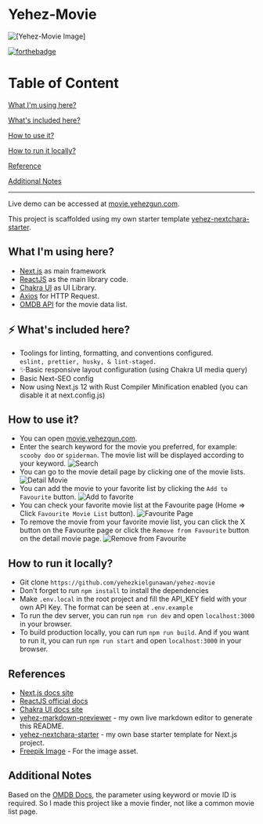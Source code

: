 # Yehez-Movie

![[Yehez-Movie Image]](https://socialify.git.ci/yehezkielgunawan/yehez-movie/image?description=1&descriptionEditable=Search%20your%20favorite%20movie%20here%20just%20by%20keyword&logo=https%3A%2F%2Fimage.freepik.com%2Ffree-vector%2Fcup-popcorn-graphic-illustration_53876-8059.jpg&owner=1&pattern=Signal&theme=Dark)

[![forthebadge](https://res.cloudinary.com/yehez/image/upload/v1635325228/made-by-typescript_mz1tue.svg)](https://forthebadge.com)

# Table of Content

[What I'm using here?](https://github.com/yehezkielgunawan/yehez-movie#what-im-using-here)

[What's included here?](https://github.com/yehezkielgunawan/yehez-movie#-whats-included-here)

[How to use it?](https://github.com/yehezkielgunawan/yehez-movie#how-to-use-it)

[How to run it locally?](https://github.com/yehezkielgunawan/yehez-movie#how-to-run-it-locally)

[Reference](https://github.com/yehezkielgunawan/yehez-movie#references)

[Additional Notes](https://github.com/yehezkielgunawan/yehez-movie#additional-notes)

---

Live demo can be accessed at [movie.yehezgun.com](https://movie.yehezgun.com).

This project is scaffolded using my own starter template [yehez-nextchara-starter](https://yehez-nextchakra-starter.yehezgun.com/).

## What I'm using here?

- [Next.js](https://nextjs.org/) as main framework
- [ReactJS](https://reactjs.org/) as the main library code.
- [Chakra UI](https://chakra-ui.com/docs/getting-started) as UI Library.
- [Axios](https://axios-http.com/) for HTTP Request.
- [OMDB API](https://www.omdbapi.com/) for the movie data list.

## ⚡ What's included here?

- Toolings for linting, formatting, and conventions configured.\
  `eslint, prettier, husky, & lint-staged.`
- ✨Basic responsive layout configuration (using Chakra UI media query)
- Basic Next-SEO config
- Now using Next.js 12 with Rust Compiler Minification enabled (you can disable it at next.config.js)

## How to use it?

- You can open [movie.yehezgun.com](https://movie.yehezgun.com/).
- Enter the search keyword for the movie you preferred, for example: `scooby doo` or `spiderman`. The movie list will be displayed according to your keyword.
  ![Search](https://res.cloudinary.com/yehez/image/upload/v1637990727/JULO/Normal_Search_k1yedc.png)
- You can go to the movie detail page by clicking one of the movie lists.
  ![Detail Movie](https://res.cloudinary.com/yehez/image/upload/v1637990723/JULO/Detail_Movie_onlo4d.png)
- You can add the movie to your favorite list by clicking the `Add to Favourite` button.
  ![Add to favorite](https://res.cloudinary.com/yehez/image/upload/v1637990723/JULO/Add_to_Favourite_rpezhu.png)
- You can check your favorite movie list at the Favourite page (Home => Click `Favourite Movie List` button).
  ![Favourite Page](https://res.cloudinary.com/yehez/image/upload/v1637990723/JULO/Favourite_Page_pymvxu.png)
- To remove the movie from your favorite movie list, you can click the X button on the Favourite page or click the `Remove from Favourite` button on the detail movie page.
  ![Remove from Favourite](https://res.cloudinary.com/yehez/image/upload/v1637990722/JULO/Remove_from_Favourite_hyurnf.png)

## How to run it locally?

- Git clone `https://github.com/yehezkielgunawan/yehez-movie`
- Don't forget to run `npm install` to install the dependencies
- Make `.env.local` in the root project and fill the API_KEY field with your own API Key. The format can be seen at `.env.example`
- To run the dev server, you can run `npm run dev` and open `localhost:3000` in your browser.
- To build production locally, you can run `npm run build`. And if you want to run it, you can run `npm run start` and open `localhost:3000` in your browser.

## References

- [Next.js docs site](https://nextjs.org/)
- [ReactJS official docs](https://reactjs.org/)
- [Chakra UI docs site](https://chakra-ui.com/docs/getting-started)
- [yehez-markdown-previewer](https://markdown.yehezgun.com/) - my own live markdown editor to generate this README.
- [yehez-nextchara-starter](https://yehez-nextchakra-starter.yehezgun.com/) - my own base starter template for Next.js project.
- [Freepik Image](https://image.flaticon.com/icons/png/512/1031/1031982.png) - For the image asset.

## Additional Notes

Based on the [OMDB Docs](https://www.omdbapi.com/), the parameter using keyword or movie ID is required. So I made this project like a movie finder, not like a common movie list page.
